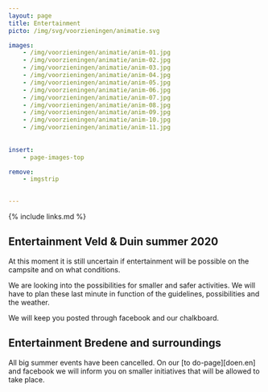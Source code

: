 ```yaml
---
layout: page
title: Entertainment
picto: /img/svg/voorzieningen/animatie.svg

images:
    - /img/voorzieningen/animatie/anim-01.jpg
    - /img/voorzieningen/animatie/anim-02.jpg
    - /img/voorzieningen/animatie/anim-03.jpg
    - /img/voorzieningen/animatie/anim-04.jpg
    - /img/voorzieningen/animatie/anim-05.jpg
    - /img/voorzieningen/animatie/anim-06.jpg
    - /img/voorzieningen/animatie/anim-07.jpg
    - /img/voorzieningen/animatie/anim-08.jpg
    - /img/voorzieningen/animatie/anim-09.jpg
    - /img/voorzieningen/animatie/anim-10.jpg
    - /img/voorzieningen/animatie/anim-11.jpg
    
    
insert:
    - page-images-top

remove:
    - imgstrip
    

---
```

{% include links.md %}

## Entertainment Veld & Duin summer 2020

At this moment it is still uncertain if entertainment will be possible on the campsite and on what conditions. 

We are looking into the possibilities for smaller and safer activities. We will have to plan these last minute in function of the guidelines, possibilities and the weather. 

We will keep you posted through facebook and our chalkboard. 



## Entertainment Bredene and surroundings

All big summer events have been cancelled. On our [to do-page][doen.en] and facebook we will inform you on smaller initiatives that will be allowed to take place. 

